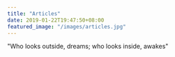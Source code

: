 ```yaml
---
title: "Articles"
date: 2019-01-22T19:47:50+08:00
featured_image: "/images/articles.jpg"
---
```


"Who looks outside, dreams; who looks inside, awakes"